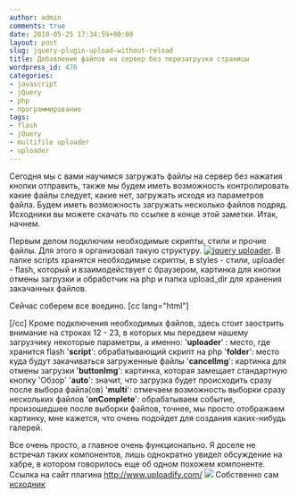 ```yaml
---
author: admin
comments: true
date: 2010-05-25 17:34:59+00:00
layout: post
slug: jquery-plugin-upload-without-reload
title: Добавление файлов на сервер без перезагрузки страницы
wordpress_id: 476
categories:
- javascript
- jQuery
- php
- программирование
tags:
- flash
- jQuery
- multifile uploader
- uploader
---
```


Сегодня мы с вами научимся загружать файлы на сервер без нажатия кнопки отправить, также мы будем иметь возможность контролировать какие файлы следует, какие нет, загружать исходя из параметров файла. Будем иметь возможность загружать несколько файлов подряд. Исходники вы можете скачать по ссылке в конце этой заметки. Итак, начнем.

Первым делом подключим необходимые скрипты, стили и прочие файлы. Для этого я организовал такую структуру. [![jquery uploader](http://vredniy.ru/wp-content/uploads/2010/05/catalog-tree-150x150.png)](http://vredniy.ru/wp-content/uploads/2010/05/catalog-tree.png).
В папке scripts хранятся необходимые скрипты, в styles - стили, uploader - flash, который и взаимодействует с браузером, картинка для кнопки отмены загрузки и обработчик на php и папка upload_dir для хранения закачанных файлов.
<!-- more -->
Сейчас соберем все воедино. 
[cc lang="html"]


    
    
        


        


    

[/cc]
Кроме подключения необходимых файлов, здесь стоит заострить внимание на строках 12 - 23, в которых мы передаем нашему загрузчику некоторые параметры, а именно:
'**uploader**' : место, где хранится flash
'**script**': обрабатывающий скрипт на php
'**folder**': место куда будут закачиваться загруженные файлы
'**cancelImg**': картинка для отмены загрузки
'**buttonImg**': картинка, которая замещает стандартную кнопку 'Обзор'
'**auto**': значит, что загрузка будет происходить сразу после выбора файла(ов)
'**multi**': отмечаем возможность выборки сразу нескольких файлов
'**onComplete**': обрабатываем событие, произошедшее после выборки файлов, точнее, мы просто отображаем картинку, мне кажется, что очень подойдет для создания каких-нибудь галерей.

Все очень просто, а главное очень функционально. Я доселе не встречал таких компонентов, лишь однократно увидел обсуждение на хабре, в котором говорилось еще об одном похожем компоненте. 
Ссылка на сайт плагина http://www.uploadify.com/
![](http://vredniy.ru/wp-content/uploads/2010/05/example.png)
Собственно сам [исходник ](/examples/uploader/uploader.zip)


